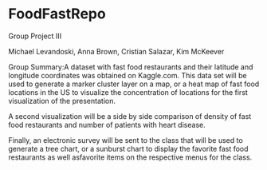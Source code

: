 # FoodFastRepo
Group Project III

Michael Levandoski, Anna Brown, Cristian Salazar, Kim McKeever

Group Summary:A dataset with fast food restaurants and their latitude and longitude coordinates was obtained on Kaggle.com.  This data set will be used to generate a marker cluster layer on a map, or a heat map of fast food locations in the US to visualize the concentration of locations for the first visualization of the presentation.

A second visualization will be a side by side comparison of density of fast food restaurants and number of patients with heart disease.

Finally, an electronic survey will be sent to the class that will be used to generate a tree chart, or a sunburst chart to display the favorite fast food restaurants as well asfavorite items on the respective menus for the class.
